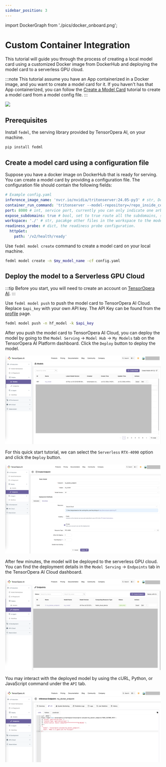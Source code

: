 ```yaml
---
sidebar_position: 3
---
```


import DockerGraph from './pics/docker_onboard.png';

# Custom Container Integration

This tutorial will guide you through the process of creating a local model card using a customized Docker image from DockerHub and deploying the model card to a serverless GPU cloud.

:::note
This tutorial assume you have an App containerized in a Docker image, and you want to create a model card for it. If you haven't has that App containerized, you can follow the [Create a Model Card](create_model.md) tutorial to create a model card from a model config file.
:::

<div style={{textAlign: 'center'}}>
    <img src={DockerGraph} width="700"/>
</div>

## Prerequisites

Install `fedml`, the serving library provided by TensorOpera AI, on your machine.

```bash
pip install fedml
```

## Create a model card using a configuration file

Suppose you have a docker image on DockerHub that is ready for serving. You can create a model card by providing a configuration file.
The configuration file should contain the following fields:

```yaml
# Example config.yaml
inference_image_name: 'nvcr.io/nvidia/tritonserver:24.05-py3' # str, Docker image name
container_run_command: 'tritonserver --model-repository=/repo_inside_container' # str or list, similar to CMD in the dockerfile, or docker run command.
port: 8000 # int, service port, currently you can only indicate one arbitrary port.
expose_subdomains: true # bool, set to true route all the subdomains, set to true. e.g. localhost:2345/{all-subdomain}.
workspace: './' # str, pacakge other files in the workspace to the model card. e.g. README.md
readiness_probe: # dict, the readiness probe configuration.
  httpGet:
    path: '/v2/health/ready'
```

Use `fedml model create` command to create a model card on your local machine.

```bash
fedml model create -n $my_model_name -cf config.yaml
```

## Deploy the model to a Serverless GPU Cloud

:::tip
Before you start, you will need to create an account on [TensorOpera AI](https://TensorOpera.ai/home).
:::

Use `fedml model push` to push the model card to TensorOpera AI Cloud. Replace `$api_key` with your own API key. The API Key can be found from the [profile](https://tensoropera.ai/profile) page.

```bash
fedml model push -n hf_model -k $api_key
```

After you push the model card to TensorOpera AI Cloud, you can deploy the model by going to the
`Model Serving` -> `Model Hub` -> `My Models` tab on the TensorOpera AI Platform dashboard.
Click the `Deploy` button to deploy the model.

![Docker_ModelCard.png](pics%2FDocker_ModelCard.png)

For this quick start tutorial, we can select the `Serverless` `RTX-4090` option and click the `Deploy` button.

![Docker_Deploying.png](pics%2FDocker_Deploying.png)

After few minutes, the model will be deployed to the serverless GPU cloud. You can find the deployment details in the `Model Serving` -> `Endpoints` tab in the TensorOpera AI Cloud dashboard.

![Docker_Endpoints.png](pics%2FDocker_Endpoints.png)

You may interact with the deployed model by using the cURL, Python, or JavaScript command under the `API` tab.

![Docker_Deployed.png](pics%2FDocker_Deployed.png)
